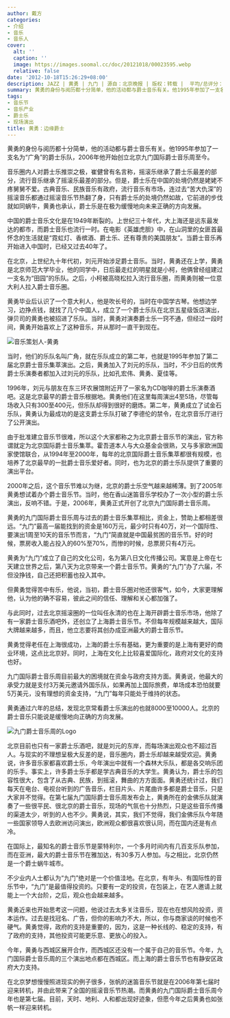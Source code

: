```yaml
---
author: 戴方
categories:
- 介绍
- 音乐
- 音乐人
cover:
  alt: ''
  caption: ''
  image: https://images.soomal.cc/doc/20121018/00023595.webp
  relative: false
date: '2012-10-18T15:26:29+08:00'
description: JAZZ | 黄勇 | 九门 | 源自：北京晚报 | 版权：转载 |  平均/总评分：00.00/0
summary: 黄勇的身份与阅历都十分简单，他的活动都与爵士音乐有关。他1995年参加了一支名为“广角”的爵士乐队，2006年他开始创立北京九门国际爵士音乐周至今。音乐圈内人对爵士乐推崇之极，崔健曾有名言称，摇滚乐继承了爵士乐最差的部分，流行音乐继承了摇滚乐最差的部分。但是，爵士乐在中国的处境仍然是姥姥不疼舅舅不爱。古典音乐、民族音乐有政府……
tags:
- 音乐节
- 音乐产业
- 爵士乐
- 现场演出
title: 黄勇：边缘爵士
---
```


黄勇的身份与阅历都十分简单，他的活动都与爵士音乐有关。他1995年参加了一支名为“广角”的爵士乐队，2006年他开始创立北京九门国际爵士音乐周至今。

音乐圈内人对爵士乐推崇之极，崔健曾有名言称，摇滚乐继承了爵士乐最差的部分，流行音乐继承了摇滚乐最差的部分。但是，爵士乐在中国的处境仍然是姥姥不疼舅舅不爱。古典音乐、民族音乐有政府，流行音乐有市场，连过去“苦大仇深”的摇滚音乐都通过摇滚音乐节热翻了身，只有爵士乐的处境仍然如故，它前进的步伐就如同蜗牛，黄勇也承认，爵士乐是在极为缓慢地向未来正确的方向发展。

中国的爵士音乐文化是在1949年断裂的。上世纪三十年代，大上海还是远东最发达的都市，而爵士音乐也流行一时。在电影《英雄虎胆》中，在山洞里的女匪首最怀念的生活就是“霓虹灯、香槟酒、爵士乐、还有尊贵的美国朋友”。当爵士音乐再开始进入中国时，已经又过去40年了。

在北京，上世纪九十年代初，刘元开始涉足爵士音乐。当时，黄勇还在上学，黄勇是北京师范大学毕业，他的同学中，日后最走红的明星就是小柯，他俩曾经组建过一支名为“田园”的乐队。之后，小柯被高晓松拉入流行音乐圈，而黄勇则被一位意大利人拉入爵士音乐圈。

黄勇毕业后认识了一个意大利人，他是吹长号的，当时在中国学古琴。他想边学习，边挣点钱，就找了几个中国人，成立了一个爵士乐队在北京五星级饭店演出，弹贝司的黄勇也被招进了乐队。当时，黄勇对演奏爵士乐一窍不通，但经过一段时间，黄勇开始喜欢上了这种音乐，并从那时一直干到现在。

![音乐策划人-黄勇](https://images.soomal.cc/doc/20121018/00023595.webp)





当时，他们的乐队名叫广角，就在乐队成立的第二年，也就是1995年参加了第二届北京爵士音乐集萃演出。之后，黄勇加入了刘元的乐队，当时，不少日后的优秀爵士乐演奏者都加入过刘元的乐队，比如孔宏伟、黄勇、夏佳等。

1996年，刘元与朋友在东三环农展馆附近开了一家名为CD咖啡的爵士乐演奏酒吧。这是北京最早的爵士音乐根据地。黄勇他们在这里每周演出4至5场，尽管每场收入只有300至400元，但乐队却得到很好的磨炼。第二年，黄勇成立了试金石乐队，黄勇认为最成功的是这支爵士乐队打破了李德伦的禁令，在北京音乐厅进行了公开演出。

由于批准建立音乐节很难，所以这个大家都称之为北京爵士音乐节的演出，官方称谓就定为北京国际爵士音乐集萃。霍吾道本人与大众基金会很熟，又与多家欧洲国家使馆联合，从1994年至2000年，每年的北京国际爵士音乐集萃都很有规模，也培养了北京最早的一批爵士音乐爱好者。同时，也为北京的爵士乐队提供了重要的演出平台。

2000年之后，这个音乐节难以为继，北京的爵士乐空气越来越稀薄。到了2005年黄勇想试着办个爵士音乐节。当时，他在香山迷笛音乐学校办了一次小型的爵士乐演出，反响不错。于是，2006年，黄勇正式开创了北京九门国际爵士音乐周。

黄勇的九门国际爵士音乐周与过去的爵士音乐集萃相比，资金上，赞助上都相差很远。“九门”最高一届能找到的资金是160万元，最少时只有40万，对一个国际性、要演出1周至10天的音乐节而言，“九门”简直就是中国最贫困的音乐节。好的时候，票房收入能占投入的60%至70%，而惨的时候，总票房只有4万元。

黄勇为“九门”成立了自己的文化公司，名为第八日文化传播公司。寓意是上帝在七天建立世界之后，第八天为北京带来一个爵士音乐节。黄勇的“九门”办了六届，不但没挣钱，自己还把积蓄也投入其中。

但黄勇觉得苦中有乐，他说，当初，爵士音乐圈对他还很客气，如今，大家更理解他，认为他的确不容易，彼此之间的信任、理解和关心都加强了。

与此同时，过去北京摇滚圈的一位叫任永清的也在上海开辟爵士音乐市场，他除了有一家爵士音乐酒吧外，还创立了上海爵士音乐节。不但每年规模越来越大，国际大牌越来越多，而且，他立志要将其创办成亚洲最大的爵士音乐节。

黄勇觉得老任在上海很成功，上海的爵士乐有基础，更为重要的是上海有更好的商业环境，这点比北京好。同时，上海在文化上比较喜爱国际化，政府对文化的支持也好。

九门国际爵士音乐周目前最大的困境就在资金与政府支持方面。黄勇说，他最大的承受力就是支付3万美元邀请外国乐队，如果再加上国际旅费，单场成本恐怕就要5万美元，没有理想的资金支持，“九门”每年只能处于维持的状态。

黄勇通过六年的总结，发现北京常看爵士乐演出的也就8000至10000人。北京的爵士音乐只能说是缓慢地向正确的方向发展。

![九门爵士音乐周的Logo](https://images.soomal.cc/doc/20121018/00023596.webp)





北京目前也只有一家爵士乐酒吧，就是刘元的东岸，而每场演出观众也不超过百人。与现实的不理想呈极大反差的是，音乐圈内，爵士乐却越来越受欢迎。黄勇说，许多音乐家都喜欢爵士乐，今年演出中就有一个森林大乐队，都是各交响乐团的乐手。事实上，许多爵士乐手都是学古典音乐的大学生。黄勇认为，爵士乐的包容性很大，包含了从古典、民族，到摇滚，舞曲的方方面面。黄勇还统计过，我们每天在电台、电视台听到的广告音乐，栏目片头、片尾曲许多都是爵士音乐，只是大家并不觉得。在第七届九门国际爵士音乐周发布会上，黄勇所在的金佛乐队就演奏了一些很平民、很北京的爵士音乐，现场的气氛也十分热烈，只是这些音乐传播的渠道太少，听到的人也不少。黄勇说，其实，我们不觉得，我们金佛乐队今年随一些国家领导人去欧洲访问演出，欧洲观众都很喜欢很认同，而在国内还是有点冷。

在国际上，最知名的爵士音乐节是蒙特利尔，一个多月时间内有几百支乐队参加，而在亚洲，最大的爵士音乐节在雅加达，有30多万人参加。与之相比，北京仍然是一个爵士蜗牛城市。

不少业内人士都认为“九门”绝对是一个价值洼地。在北京，有年头、有国际性的音乐节中，“九门”是最值得投资的。只要有一定的投资，在包装上，在艺人邀请上就能上一个大台阶，之后，观众也会越来越多。

黄勇近来也开始思考这一问题，他说过去太多关注音乐，现在也在想风险投资，资本运作。过去是找冠名、广告，但你的影响力不大，所以，你与商家谈的时候也不硬气。黄勇觉得，政府的支持是重要的，因为，这是一种长线的、稳定的支持，有了政府的支持，其他投资可能更乐意、更放心的投入。

今年，黄勇与西城区展开合作，而西城区还没有一个属于自己的音乐节。今年，九门国际爵士音乐周的三个演出地点都在西城区。而上海的爵士音乐节也有静安区政府大力支持。

在北京梦想慢慢照进现实的例子很多，张帆的迷笛音乐节就是在2006年第七届时迎来转机，并由此带来了全国的摇滚音乐节热潮。而黄勇的九门国际爵士音乐周今年也是第七届。目前，天时、地利、人和都出现好迹象，但愿今年之后黄勇也如张帆一样迎来转机。
